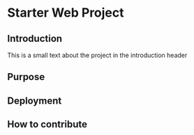 # Starter Web Project

## Introduction

This is a small text about the project in the introduction header

## Purpose

## Deployment

## How to contribute
